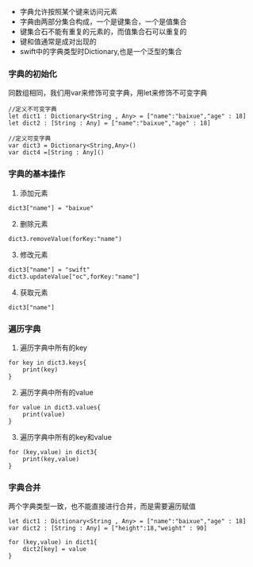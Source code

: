 * 字典允许按照某个键来访问元素
* 字典由两部分集合构成，一个是键集合，一个是值集合
* 键集合石不能有重复的元素的，而值集合石可以重复的
* 键和值通常是成对出现的
* swift中的字典类型时Dictionary,也是一个泛型的集合

### 字典的初始化

同数组相同，我们用var来修饰可变字典，用let来修饰不可变字典

```
//定义不可变字典
let dict1 : Dictionary<String , Any> = ["name":"baixue","age" : 18]
let dict2 : [String : Any] = ["name":"baixue","age" : 18]

//定义可变字典
var dict3 = Dictionary<String,Any>()
var dict4 =[String : Any]()
```


### 字典的基本操作

1. 添加元素

```
dict3["name"] = "baixue"
```

2. 删除元素

```
dict3.removeValue(forKey:"name")
```

3. 修改元素

```
dict3["name"] = "swift"
dict3.updateValue["oc",forKey:"name"]
```

4. 获取元素

```
dict3["name"]
```


### 遍历字典

1. 遍历字典中所有的key

```
for key in dict3.keys{
    print(key)
}
```

2.  遍历字典中所有的value

```
for value in dict3.values{
    print(value)
}
```

3. 遍历字典中所有的key和value

```
for (key,value) in dict3{
    print(key,value)
}
```


### 字典合并

两个字典类型一致，也不能直接进行合并，而是需要遍历赋值

```
let dict1 : Dictionary<String , Any> = ["name":"baixue","age" : 18]
var dict2 : [String : Any] = ["height":18,"weight" : 90]

for (key,value) in dict1{
    dict2[key] = value
}
```